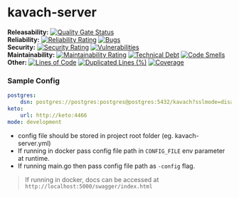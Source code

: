 # kavach-server

**Releasability:** [![Quality Gate Status](https://sonarcloud.io/api/project_badges/measure?project=factly_kavach-server&metric=alert_status)](https://sonarcloud.io/dashboard?id=factly_kavach-server)  
**Reliability:** [![Reliability Rating](https://sonarcloud.io/api/project_badges/measure?project=factly_kavach-server&metric=reliability_rating)](https://sonarcloud.io/dashboard?id=factly_kavach-server) [![Bugs](https://sonarcloud.io/api/project_badges/measure?project=factly_kavach-server&metric=bugs)](https://sonarcloud.io/dashboard?id=factly_kavach-server)  
**Security:** [![Security Rating](https://sonarcloud.io/api/project_badges/measure?project=factly_kavach-server&metric=security_rating)](https://sonarcloud.io/dashboard?id=factly_kavach-server) [![Vulnerabilities](https://sonarcloud.io/api/project_badges/measure?project=factly_kavach-server&metric=vulnerabilities)](https://sonarcloud.io/dashboard?id=factly_kavach-server)   
**Maintainability:** [![Maintainability Rating](https://sonarcloud.io/api/project_badges/measure?project=factly_kavach-server&metric=sqale_rating)](https://sonarcloud.io/dashboard?id=factly_kavach-server) [![Technical Debt](https://sonarcloud.io/api/project_badges/measure?project=factly_kavach-server&metric=sqale_index)](https://sonarcloud.io/dashboard?id=factly_kavach-server) [![Code Smells](https://sonarcloud.io/api/project_badges/measure?project=factly_kavach-server&metric=code_smells)](https://sonarcloud.io/dashboard?id=factly_kavach-server)  
**Other:** [![Lines of Code](https://sonarcloud.io/api/project_badges/measure?project=factly_kavach-server&metric=ncloc)](https://sonarcloud.io/dashboard?id=factly_kavach-server) [![Duplicated Lines (%)](https://sonarcloud.io/api/project_badges/measure?project=factly_kavach-server&metric=duplicated_lines_density)](https://sonarcloud.io/dashboard?id=factly_kavach-server) [![Coverage](https://sonarcloud.io/api/project_badges/measure?project=factly_kavach-server&metric=coverage)](https://sonarcloud.io/dashboard?id=factly_kavach-server)

### Sample Config
```yaml
postgres:
    dsn: postgres://postgres:postgres@postgres:5432/kavach?sslmode=disable
keto:
    url: http://keto:4466
mode: development
```
* config file should be stored in project root folder (eg. kavach-server.yml)
* If running in docker pass config file path in `CONFIG_FILE` env parameter at runtime.
* If running main.go then pass config file path as `-config` flag.

> If running in docker, docs can be accessed at `http://localhost:5000/swagger/index.html` 